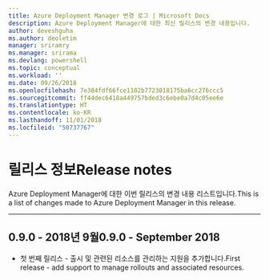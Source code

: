 ```yaml
---
title: Azure Deployment Manager 변경 로그 | Microsoft Docs
description: Azure Deployment Manager에 대한 최신 릴리스의 변경 내용입니다.
author: deveshguha
ms.author: deoletim
manager: sriramry
ms.manager: srirama
ms.devlang: powershell
ms.topic: conceptual
ms.workload: ''
ms.date: 09/26/2018
ms.openlocfilehash: 7e384fdf66fce1102b7723018175ba6cc276ccc5
ms.sourcegitcommit: ff44dec6418a449757bded3c6ebe0a7d4c05ee6e
ms.translationtype: HT
ms.contentlocale: ko-KR
ms.lasthandoff: 11/01/2018
ms.locfileid: "50737767"
---
```

# <a name="release-notes"></a><span data-ttu-id="98f65-103">릴리스 정보</span><span class="sxs-lookup"><span data-stu-id="98f65-103">Release notes</span></span>

<span data-ttu-id="98f65-104">Azure Deployment Manager에 대한 이번 릴리스의 변경 내용 리스트입니다.</span><span class="sxs-lookup"><span data-stu-id="98f65-104">This is a list of changes made to Azure Deployment Manager in this release.</span></span>

---
## <a name="090---september-2018"></a><span data-ttu-id="98f65-105">0.9.0 - 2018년 9월</span><span class="sxs-lookup"><span data-stu-id="98f65-105">0.9.0 - September 2018</span></span>
* <span data-ttu-id="98f65-106">첫 번째 릴리스 - 출시 및 관련된 리소스를 관리하는 지원을 추가합니다.</span><span class="sxs-lookup"><span data-stu-id="98f65-106">First release - add support to manage rollouts and associated resources.</span></span>